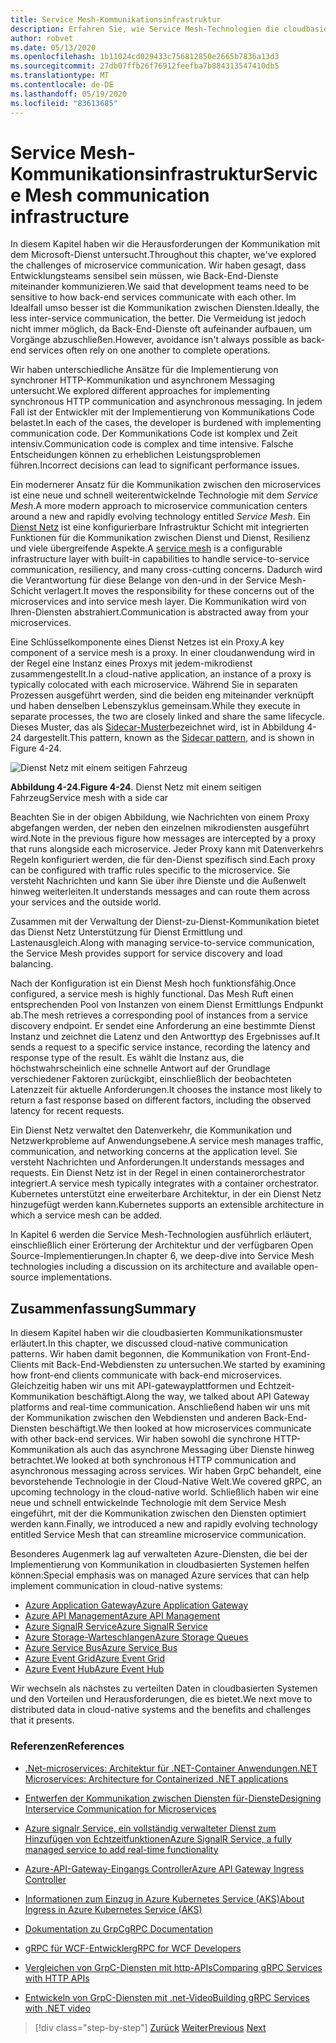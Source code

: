 ```yaml
---
title: Service Mesh-Kommunikationsinfrastruktur
description: Erfahren Sie, wie Service Mesh-Technologien die cloudbasierte mikroservicekommunikation optimieren.
author: robvet
ms.date: 05/13/2020
ms.openlocfilehash: 1b11024cd029433c756812850e2665b7836a13d3
ms.sourcegitcommit: 27db07ffb26f76912feefba7b884313547410db5
ms.translationtype: MT
ms.contentlocale: de-DE
ms.lasthandoff: 05/19/2020
ms.locfileid: "83613685"
---
```

# <a name="service-mesh-communication-infrastructure"></a><span data-ttu-id="bf6a7-103">Service Mesh-Kommunikationsinfrastruktur</span><span class="sxs-lookup"><span data-stu-id="bf6a7-103">Service Mesh communication infrastructure</span></span>

<span data-ttu-id="bf6a7-104">In diesem Kapitel haben wir die Herausforderungen der Kommunikation mit dem Microsoft-Dienst untersucht.</span><span class="sxs-lookup"><span data-stu-id="bf6a7-104">Throughout this chapter, we've explored the challenges of microservice communication.</span></span> <span data-ttu-id="bf6a7-105">Wir haben gesagt, dass Entwicklungsteams sensibel sein müssen, wie Back-End-Dienste miteinander kommunizieren.</span><span class="sxs-lookup"><span data-stu-id="bf6a7-105">We said that development teams need to be sensitive to how back-end services communicate with each other.</span></span> <span data-ttu-id="bf6a7-106">Im Idealfall umso besser ist die Kommunikation zwischen Diensten.</span><span class="sxs-lookup"><span data-stu-id="bf6a7-106">Ideally, the less inter-service communication, the better.</span></span> <span data-ttu-id="bf6a7-107">Die Vermeidung ist jedoch nicht immer möglich, da Back-End-Dienste oft aufeinander aufbauen, um Vorgänge abzuschließen.</span><span class="sxs-lookup"><span data-stu-id="bf6a7-107">However, avoidance isn't always possible as back-end services often rely on one another to complete operations.</span></span>

<span data-ttu-id="bf6a7-108">Wir haben unterschiedliche Ansätze für die Implementierung von synchroner HTTP-Kommunikation und asynchronem Messaging untersucht.</span><span class="sxs-lookup"><span data-stu-id="bf6a7-108">We explored different approaches for implementing synchronous HTTP communication and asynchronous messaging.</span></span> <span data-ttu-id="bf6a7-109">In jedem Fall ist der Entwickler mit der Implementierung von Kommunikations Code belastet.</span><span class="sxs-lookup"><span data-stu-id="bf6a7-109">In each of the cases, the developer is burdened with implementing communication code.</span></span> <span data-ttu-id="bf6a7-110">Der Kommunikations Code ist komplex und Zeit intensiv.</span><span class="sxs-lookup"><span data-stu-id="bf6a7-110">Communication code is complex and time intensive.</span></span> <span data-ttu-id="bf6a7-111">Falsche Entscheidungen können zu erheblichen Leistungsproblemen führen.</span><span class="sxs-lookup"><span data-stu-id="bf6a7-111">Incorrect decisions can lead to significant performance issues.</span></span>

<span data-ttu-id="bf6a7-112">Ein modernerer Ansatz für die Kommunikation zwischen den microservices ist eine neue und schnell weiterentwickelnde Technologie mit dem *Service Mesh*.</span><span class="sxs-lookup"><span data-stu-id="bf6a7-112">A more modern approach to microservice communication centers around a new and rapidly evolving technology entitled *Service Mesh*.</span></span> <span data-ttu-id="bf6a7-113">Ein [Dienst Netz](https://www.nginx.com/blog/what-is-a-service-mesh/) ist eine konfigurierbare Infrastruktur Schicht mit integrierten Funktionen für die Kommunikation zwischen Dienst und Dienst, Resilienz und viele übergreifende Aspekte.</span><span class="sxs-lookup"><span data-stu-id="bf6a7-113">A [service mesh](https://www.nginx.com/blog/what-is-a-service-mesh/) is a configurable infrastructure layer with built-in capabilities to handle service-to-service communication, resiliency, and many cross-cutting concerns.</span></span> <span data-ttu-id="bf6a7-114">Dadurch wird die Verantwortung für diese Belange von den-und in der Service Mesh-Schicht verlagert.</span><span class="sxs-lookup"><span data-stu-id="bf6a7-114">It moves the responsibility for these concerns out of the microservices and into service mesh layer.</span></span> <span data-ttu-id="bf6a7-115">Die Kommunikation wird von Ihren-Diensten abstrahiert.</span><span class="sxs-lookup"><span data-stu-id="bf6a7-115">Communication is abstracted away from your microservices.</span></span>

<span data-ttu-id="bf6a7-116">Eine Schlüsselkomponente eines Dienst Netzes ist ein Proxy.</span><span class="sxs-lookup"><span data-stu-id="bf6a7-116">A key component of a service mesh is a proxy.</span></span> <span data-ttu-id="bf6a7-117">In einer cloudanwendung wird in der Regel eine Instanz eines Proxys mit jedem-mikrodienst zusammengestellt.</span><span class="sxs-lookup"><span data-stu-id="bf6a7-117">In a cloud-native application, an instance of a proxy is typically colocated with each microservice.</span></span> <span data-ttu-id="bf6a7-118">Während Sie in separaten Prozessen ausgeführt werden, sind die beiden eng miteinander verknüpft und haben denselben Lebenszyklus gemeinsam.</span><span class="sxs-lookup"><span data-stu-id="bf6a7-118">While they execute in separate processes, the two are closely linked and share the same lifecycle.</span></span> <span data-ttu-id="bf6a7-119">Dieses Muster, das als [Sidecar-Muster](https://docs.microsoft.com/azure/architecture/patterns/sidecar)bezeichnet wird, ist in Abbildung 4-24 dargestellt.</span><span class="sxs-lookup"><span data-stu-id="bf6a7-119">This pattern, known as the [Sidecar pattern](https://docs.microsoft.com/azure/architecture/patterns/sidecar), and is shown in Figure 4-24.</span></span>

![Dienst Netz mit einem seitigen Fahrzeug](./media/service-mesh-with-side-car.png)

<span data-ttu-id="bf6a7-121">**Abbildung 4-24.**</span><span class="sxs-lookup"><span data-stu-id="bf6a7-121">**Figure 4-24**.</span></span> <span data-ttu-id="bf6a7-122">Dienst Netz mit einem seitigen Fahrzeug</span><span class="sxs-lookup"><span data-stu-id="bf6a7-122">Service mesh with a side car</span></span>

<span data-ttu-id="bf6a7-123">Beachten Sie in der obigen Abbildung, wie Nachrichten von einem Proxy abgefangen werden, der neben den einzelnen mikrodiensten ausgeführt wird.</span><span class="sxs-lookup"><span data-stu-id="bf6a7-123">Note in the previous figure how messages are intercepted by a proxy that runs alongside each microservice.</span></span> <span data-ttu-id="bf6a7-124">Jeder Proxy kann mit Datenverkehrs Regeln konfiguriert werden, die für den-Dienst spezifisch sind.</span><span class="sxs-lookup"><span data-stu-id="bf6a7-124">Each proxy can be configured with traffic rules specific to the microservice.</span></span> <span data-ttu-id="bf6a7-125">Sie versteht Nachrichten und kann Sie über ihre Dienste und die Außenwelt hinweg weiterleiten.</span><span class="sxs-lookup"><span data-stu-id="bf6a7-125">It understands messages and can route them across your services and the outside world.</span></span>

<span data-ttu-id="bf6a7-126">Zusammen mit der Verwaltung der Dienst-zu-Dienst-Kommunikation bietet das Dienst Netz Unterstützung für Dienst Ermittlung und Lastenausgleich.</span><span class="sxs-lookup"><span data-stu-id="bf6a7-126">Along with managing service-to-service communication, the Service Mesh provides support for service discovery and load balancing.</span></span>

<span data-ttu-id="bf6a7-127">Nach der Konfiguration ist ein Dienst Mesh hoch funktionsfähig.</span><span class="sxs-lookup"><span data-stu-id="bf6a7-127">Once configured, a service mesh is highly functional.</span></span> <span data-ttu-id="bf6a7-128">Das Mesh Ruft einen entsprechenden Pool von Instanzen von einem Dienst Ermittlungs Endpunkt ab.</span><span class="sxs-lookup"><span data-stu-id="bf6a7-128">The mesh retrieves a corresponding pool of instances from a service discovery endpoint.</span></span> <span data-ttu-id="bf6a7-129">Er sendet eine Anforderung an eine bestimmte Dienst Instanz und zeichnet die Latenz und den Antworttyp des Ergebnisses auf.</span><span class="sxs-lookup"><span data-stu-id="bf6a7-129">It sends a request to a specific service instance, recording the latency and response type of the result.</span></span> <span data-ttu-id="bf6a7-130">Es wählt die Instanz aus, die höchstwahrscheinlich eine schnelle Antwort auf der Grundlage verschiedener Faktoren zurückgibt, einschließlich der beobachteten Latenzzeit für aktuelle Anforderungen.</span><span class="sxs-lookup"><span data-stu-id="bf6a7-130">It chooses the instance most likely to return a fast response based on different factors, including the observed latency for recent requests.</span></span>

<span data-ttu-id="bf6a7-131">Ein Dienst Netz verwaltet den Datenverkehr, die Kommunikation und Netzwerkprobleme auf Anwendungsebene.</span><span class="sxs-lookup"><span data-stu-id="bf6a7-131">A service mesh manages traffic, communication, and networking concerns at the application level.</span></span> <span data-ttu-id="bf6a7-132">Sie versteht Nachrichten und Anforderungen.</span><span class="sxs-lookup"><span data-stu-id="bf6a7-132">It understands messages and requests.</span></span> <span data-ttu-id="bf6a7-133">Ein Dienst Netz ist in der Regel in einen containerorchestrator integriert.</span><span class="sxs-lookup"><span data-stu-id="bf6a7-133">A service mesh typically integrates with a container orchestrator.</span></span> <span data-ttu-id="bf6a7-134">Kubernetes unterstützt eine erweiterbare Architektur, in der ein Dienst Netz hinzugefügt werden kann.</span><span class="sxs-lookup"><span data-stu-id="bf6a7-134">Kubernetes supports an extensible architecture in which a service mesh can be added.</span></span>

<span data-ttu-id="bf6a7-135">In Kapitel 6 werden die Service Mesh-Technologien ausführlich erläutert, einschließlich einer Erörterung der Architektur und der verfügbaren Open Source-Implementierungen.</span><span class="sxs-lookup"><span data-stu-id="bf6a7-135">In chapter 6, we deep-dive into Service Mesh technologies including a discussion on its architecture and available open-source implementations.</span></span>

## <a name="summary"></a><span data-ttu-id="bf6a7-136">Zusammenfassung</span><span class="sxs-lookup"><span data-stu-id="bf6a7-136">Summary</span></span>

<span data-ttu-id="bf6a7-137">In diesem Kapitel haben wir die cloudbasierten Kommunikationsmuster erläutert.</span><span class="sxs-lookup"><span data-stu-id="bf6a7-137">In this chapter, we discussed cloud-native communication patterns.</span></span> <span data-ttu-id="bf6a7-138">Wir haben damit begonnen, die Kommunikation von Front-End-Clients mit Back-End-Webdiensten zu untersuchen.</span><span class="sxs-lookup"><span data-stu-id="bf6a7-138">We started by examining how front-end clients communicate with back-end microservices.</span></span> <span data-ttu-id="bf6a7-139">Gleichzeitig haben wir uns mit API-gatewayplattformen und Echtzeit-Kommunikation beschäftigt.</span><span class="sxs-lookup"><span data-stu-id="bf6a7-139">Along the way, we talked about API Gateway platforms and real-time communication.</span></span> <span data-ttu-id="bf6a7-140">Anschließend haben wir uns mit der Kommunikation zwischen den Webdiensten und anderen Back-End-Diensten beschäftigt.</span><span class="sxs-lookup"><span data-stu-id="bf6a7-140">We then looked at how microservices communicate with other back-end services.</span></span> <span data-ttu-id="bf6a7-141">Wir haben sowohl die synchrone HTTP-Kommunikation als auch das asynchrone Messaging über Dienste hinweg betrachtet.</span><span class="sxs-lookup"><span data-stu-id="bf6a7-141">We looked at both synchronous HTTP communication and asynchronous messaging across services.</span></span> <span data-ttu-id="bf6a7-142">Wir haben GrpC behandelt, eine bevorstehende Technologie in der Cloud-Native Welt.</span><span class="sxs-lookup"><span data-stu-id="bf6a7-142">We covered gRPC, an upcoming technology in the cloud-native world.</span></span> <span data-ttu-id="bf6a7-143">Schließlich haben wir eine neue und schnell entwickelnde Technologie mit dem Service Mesh eingeführt, mit der die Kommunikation zwischen den Diensten optimiert werden kann.</span><span class="sxs-lookup"><span data-stu-id="bf6a7-143">Finally, we introduced a new and rapidly evolving technology entitled Service Mesh that can streamline microservice communication.</span></span>

<span data-ttu-id="bf6a7-144">Besonderes Augenmerk lag auf verwalteten Azure-Diensten, die bei der Implementierung von Kommunikation in cloudbasierten Systemen helfen können:</span><span class="sxs-lookup"><span data-stu-id="bf6a7-144">Special emphasis was on managed Azure services that can help implement communication in cloud-native systems:</span></span>

- [<span data-ttu-id="bf6a7-145">Azure Application Gateway</span><span class="sxs-lookup"><span data-stu-id="bf6a7-145">Azure Application Gateway</span></span>](https://docs.microsoft.com/azure/application-gateway/overview)
- [<span data-ttu-id="bf6a7-146">Azure API Management</span><span class="sxs-lookup"><span data-stu-id="bf6a7-146">Azure API Management</span></span>](https://azure.microsoft.com/services/api-management/)
- [<span data-ttu-id="bf6a7-147">Azure SignalR Service</span><span class="sxs-lookup"><span data-stu-id="bf6a7-147">Azure SignalR Service</span></span>](https://azure.microsoft.com/services/signalr-service/)
- [<span data-ttu-id="bf6a7-148">Azure Storage-Warteschlangen</span><span class="sxs-lookup"><span data-stu-id="bf6a7-148">Azure Storage Queues</span></span>](https://docs.microsoft.com/azure/storage/queues/storage-queues-introduction)
- [<span data-ttu-id="bf6a7-149">Azure Service Bus</span><span class="sxs-lookup"><span data-stu-id="bf6a7-149">Azure Service Bus</span></span>](https://docs.microsoft.com/azure/service-bus-messaging/service-bus-messaging-overview)
- [<span data-ttu-id="bf6a7-150">Azure Event Grid</span><span class="sxs-lookup"><span data-stu-id="bf6a7-150">Azure Event Grid</span></span>](https://docs.microsoft.com/azure/event-grid/overview)
- [<span data-ttu-id="bf6a7-151">Azure Event Hub</span><span class="sxs-lookup"><span data-stu-id="bf6a7-151">Azure Event Hub</span></span>](https://azure.microsoft.com/services/event-hubs/)

<span data-ttu-id="bf6a7-152">Wir wechseln als nächstes zu verteilten Daten in cloudbasierten Systemen und den Vorteilen und Herausforderungen, die es bietet.</span><span class="sxs-lookup"><span data-stu-id="bf6a7-152">We next move to distributed data in cloud-native systems and the benefits and challenges that it presents.</span></span>

### <a name="references"></a><span data-ttu-id="bf6a7-153">Referenzen</span><span class="sxs-lookup"><span data-stu-id="bf6a7-153">References</span></span>

- [<span data-ttu-id="bf6a7-154">.Net-microservices: Architektur für .NET-Container Anwendungen</span><span class="sxs-lookup"><span data-stu-id="bf6a7-154">.NET Microservices: Architecture for Containerized .NET applications</span></span>](https://dotnet.microsoft.com/download/thank-you/microservices-architecture-ebook)

- [<span data-ttu-id="bf6a7-155">Entwerfen der Kommunikation zwischen Diensten für-Dienste</span><span class="sxs-lookup"><span data-stu-id="bf6a7-155">Designing Interservice Communication for Microservices</span></span>](https://docs.microsoft.com/azure/architecture/microservices/design/interservice-communication)

- [<span data-ttu-id="bf6a7-156">Azure signalr Service, ein vollständig verwalteter Dienst zum Hinzufügen von Echtzeitfunktionen</span><span class="sxs-lookup"><span data-stu-id="bf6a7-156">Azure SignalR Service, a fully managed service to add real-time functionality</span></span>](https://azure.microsoft.com/blog/azure-signalr-service-a-fully-managed-service-to-add-real-time-functionality/)

- [<span data-ttu-id="bf6a7-157">Azure-API-Gateway-Eingangs Controller</span><span class="sxs-lookup"><span data-stu-id="bf6a7-157">Azure API Gateway Ingress Controller</span></span>](https://azure.github.io/application-gateway-kubernetes-ingress/)

- [<span data-ttu-id="bf6a7-158">Informationen zum Einzug in Azure Kubernetes Service (AKS)</span><span class="sxs-lookup"><span data-stu-id="bf6a7-158">About Ingress in Azure Kubernetes Service (AKS)</span></span>](https://vincentlauzon.com/2018/10/10/about-ingress-in-azure-kubernetes-service-aks/)

- [<span data-ttu-id="bf6a7-159">Dokumentation zu GrpC</span><span class="sxs-lookup"><span data-stu-id="bf6a7-159">gRPC Documentation</span></span>](https://grpc.io/docs/guides/)

- [<span data-ttu-id="bf6a7-160">gRPC für WCF-Entwickler</span><span class="sxs-lookup"><span data-stu-id="bf6a7-160">gRPC for WCF Developers</span></span>](https://docs.microsoft.com/dotnet/architecture/grpc-for-wcf-developers/)

- [<span data-ttu-id="bf6a7-161">Vergleichen von GrpC-Diensten mit http-APIs</span><span class="sxs-lookup"><span data-stu-id="bf6a7-161">Comparing gRPC Services with HTTP APIs</span></span>](https://docs.microsoft.com/aspnet/core/grpc/comparison?view=aspnetcore-3.0)

- [<span data-ttu-id="bf6a7-162">Entwickeln von GrpC-Diensten mit .net-Video</span><span class="sxs-lookup"><span data-stu-id="bf6a7-162">Building gRPC Services with .NET video</span></span>](https://channel9.msdn.com/Shows/The-Cloud-Native-Show/Building-Microservices-with-gRPC-and-NET)

>[!div class="step-by-step"]
><span data-ttu-id="bf6a7-163">[Zurück](grpc.md)
>[Weiter](distributed-data.md)</span><span class="sxs-lookup"><span data-stu-id="bf6a7-163">[Previous](grpc.md)
[Next](distributed-data.md)</span></span>
